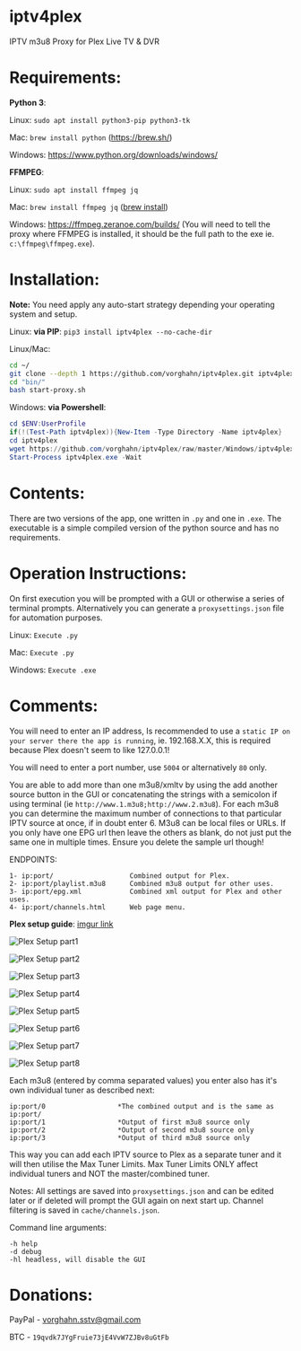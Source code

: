 # iptv4plex
IPTV m3u8 Proxy for Plex Live TV &amp; DVR

# Requirements:

**Python 3**:

Linux: `sudo apt install python3-pip python3-tk`

Mac: `brew install python` (https://brew.sh/)

Windows: https://www.python.org/downloads/windows/

**FFMPEG**:

Linux: `sudo apt install ffmpeg jq`

Mac: `brew install ffmpeg jq` ([brew install](https://brew.sh/))

Windows: https://ffmpeg.zeranoe.com/builds/ (You will need to tell the proxy where FFMPEG is installed, it should be the full path to the exe ie. `c:\ffmpeg\ffmpeg.exe`).

# Installation:

**Note:** You need apply any auto-start strategy depending your operating system and setup.

Linux: **via PIP**: `pip3 install iptv4plex --no-cache-dir`

Linux/Mac:

```bash
cd ~/
git clone --depth 1 https://github.com/vorghahn/iptv4plex.git iptv4plex
cd "bin/"
bash start-proxy.sh
```

Windows: **via Powershell**:

```powershell
cd $ENV:UserProfile
if(!(Test-Path iptv4plex)){New-Item -Type Directory -Name iptv4plex}
cd iptv4plex
wget https://github.com/vorghahn/iptv4plex/raw/master/Windows/iptv4plex.exe -OutFile iptv4plex.exe
Start-Process iptv4plex.exe -Wait
```


# Contents:

There are two versions of the app, one written in `.py` and one in `.exe`. The executable is a simple compiled version of the python source and has no requirements.

# Operation Instructions:

On first execution you will be prompted with a GUI or otherwise a series of terminal prompts. Alternatively you can generate a `proxysettings.json` file for automation purposes.

Linux: `Execute .py`

Mac: `Execute .py`

Windows: `Execute .exe`


# Comments:

You will need to enter an IP address, Is recommended to use a `static IP on your server there the app is running`, ie. 192.168.X.X, this is required because Plex doesn't seem to like 127.0.0.1!

You will need to enter a port number, use `5004` or alternatively `80` only.

You are able to add more than one m3u8/xmltv by using the add another source button in the GUI or concatenating the strings with a semicolon if using terminal (ie `http://www.1.m3u8;http://www.2.m3u8`).
For each m3u8 you can determine the maximum number of connections to that particular IPTV source at once, if in doubt enter 6.
M3u8 can be local files or URLs.
If you only have one EPG url then leave the others as blank, do not just put the same one in multiple times. Ensure you delete the sample url though!

ENDPOINTS:
```
1- ip:port/                   Combined output for Plex.
2- ip:port/playlist.m3u8      Combined m3u8 output for other uses.
3- ip:port/epg.xml            Combined xml output for Plex and other uses.
4- ip:port/channels.html      Web page menu.
```

**Plex setup guide**: [imgur link](https://imgur.com/a/BA6a2Q8)

![Plex Setup part1](/docs/plex_setup1.png)

![Plex Setup part2](/docs/plex_setup2.png)

![Plex Setup part3](/docs/plex_setup3.png)

![Plex Setup part4](/docs/plex_setup4.png)

![Plex Setup part5](/docs/plex_setup5.png)

![Plex Setup part6](/docs/plex_setup6.png)

![Plex Setup part7](/docs/plex_setup7.png)

![Plex Setup part8](/docs/plex_setup8.png)


Each m3u8 (entered by comma separated values) you enter also has it's own individual tuner as described next:
```
ip:port/0                  *The combined output and is the same as ip:port/
ip:port/1                  *Output of first m3u8 source only
ip:port/2                  *Output of second m3u8 source only
ip:port/3                  *Output of third m3u8 source only
```
This way you can add each IPTV source to Plex as a separate tuner and it will then utilise the Max Tuner Limits. Max Tuner Limits ONLY affect individual tuners and NOT the master/combined tuner.


Notes:
All settings are saved into `proxysettings.json` and can be edited later or if deleted will prompt the GUI again on next start up.
Channel filtering is saved in `cache/channels.json`.

Command line arguments:
```
-h help
-d debug
-hl headless, will disable the GUI
```

# Donations:

PayPal - vorghahn.sstv@gmail.com

BTC - `19qvdk7JYgFruie73jE4VvW7ZJBv8uGtFb`
